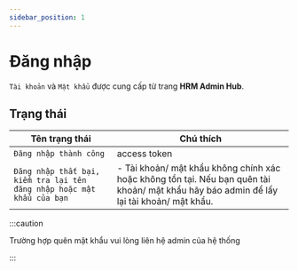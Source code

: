```yaml
---
sidebar_position: 1
---
```


# Đăng nhập

`Tài khoản` và `Mật khẩu` được cung cấp từ trang **HRM Admin Hub**.

## Trạng thái

| Tên trạng thái                                                         | Chú thích                                                                                                                                |
| ---------------------------------------------------------------------- | ---------------------------------------------------------------------------------------------------------------------------------------- |
| `Đăng nhập thành công`                                                 | access token                                                                                                                             |
| `Đăng nhập thất bại, kiểm tra lại tên đăng nhập hoặc mật khẩu của bạn` | - Tài khoản/ mật khẩu không chính xác hoặc không tồn tại. Nếu bạn quên tài khoản/ mật khẩu hãy báo admin để lấy lại tài khoản/ mật khẩu. |

:::caution

Trường hợp quên mật khẩu vui lòng liên hệ admin của hệ thống

:::
